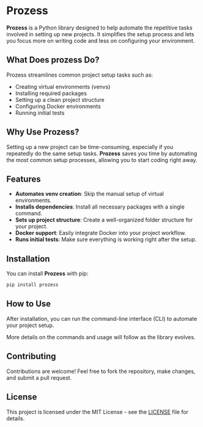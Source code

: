 # Prozess

**Prozess** is a Python library designed to help automate the repetitive tasks involved in setting up new projects. It simplifies the setup process and lets you focus more on writing code and less on configuring your environment.

## What Does prozess Do?

Prozess streamlines common project setup tasks such as:

- Creating virtual environments (venvs)
- Installing required packages
- Setting up a clean project structure
- Configuring Docker environments
- Running initial tests

## Why Use Prozess?

Setting up a new project can be time-consuming, especially if you repeatedly do the same setup tasks. **Prozess** saves you time by automating the most common setup processes, allowing you to start coding right away.

## Features

- **Automates venv creation**: Skip the manual setup of virtual environments.
- **Installs dependencies**: Install all necessary packages with a single command.
- **Sets up project structure**: Create a well-organized folder structure for your project.
- **Docker support**: Easily integrate Docker into your project workflow.
- **Runs initial tests**: Make sure everything is working right after the setup.

## Installation

You can install **Prozess** with pip:

```bash
pip install prozess
```

## How to Use

After installation, you can run the command-line interface (CLI) to automate your project setup.

More details on the commands and usage will follow as the library evolves.

## Contributing

Contributions are welcome! Feel free to fork the repository, make changes, and submit a pull request.

## License

This project is licensed under the MIT License - see the [LICENSE](LICENSE) file for details.
